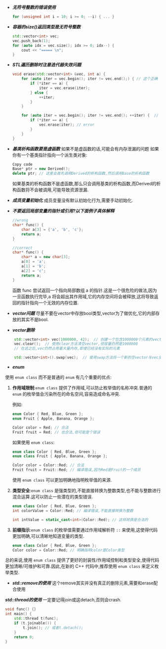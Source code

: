 * ***无符号整数的错误使用***
    ```c++
    for (unsigned int i = 10; i >= 0; --i) { ... }
    ```

* ***容器的size()返回类型是无符号整数***
    ```c++
    std::vector<int> vec;
    vec.push_back(1);
    for (auto idx = vec.size(); idx >= 0; idx--) {
        cout << "===== \n";
    }
    ```

* ***STL遍历删除时注意迭代器失效问题***
    ```c++
    void erase(std::vector<int> &vec, int a) {
        for (auto iter = vec.begin(); iter != vec.end();) { // 这个正确
            if (*iter == a) {
                iter = vec.erase(iter);
            } else {
                ++iter;
            }
        }

        for (auto iter = vec.begin(); iter != vec.end(); ++iter) {  // error
            if (*iter == a) {
                vec.erase(iter); // error
            }
        }
    }
    ```

* ***基类析构函数要是虚函数***
    如果不是虚函数的话,可能会有内存泄漏的问题
    如果你有一个基类指针指向一个派生类对象:
    ```c++
    Copy code
    Base* ptr = new Derived();
    delete ptr; // 这里会首先调用Derived的析构函数,然后调用Base的析构函数
    ```
    如果基类的析构函数不是虚函数,那么只会调用基类的析构函数,而Derived的析构函数将不会被调用,可能导致资源泄漏.

* ***成员变量初始化***
    成员变量没有默认初始化行为,需要手动初始化.

* ***不要返回局部变量的指针或引用?以下面例子具体解释***
    ```c++
    //wrong
    char* func() {
        char a[3] = {'a', 'b', 'c'};
        return a;
    }

    //correct
    char* func() {
        char* a = new char[3];
        a[0] = 'a';
        a[1] = 'b';
        a[2] = 'c';
        return a;
    }
    ```
    函数 func 尝试返回一个指向局部数组 a 的指针.这是一个很危险的做法,因为一旦函数执行完毕,a 将会超出其作用域,它的内存空间将会被释放,这将导致返回的指针指向一个无效的内存位置.

* ***vector问题***
    尽量不要在vector中存放bool类型,vector为了做优化,它的内部存放的其实不是bool.

* ***vector删除***
```c++
    std::vector<int> vec(1000000, 42);  // 创建一个包含1000000个元素的vector,并初始化为42
    vec.clear();  // 使用clear方法清空vector,但容量仍然是1000000
    // 在这之后,vec仍然占用着大量内存,即使已经没有实际的元素

    std::vector<int>().swap(vec);  // 使用swap方法将一个新的空vector与vec交换
```


* ***enum***

使用 `enum class` 而不是普通的 `enum` 有几个重要的优点:

1. **作用域限制**:`enum class` 提供了作用域,可以防止枚举值的名称冲突.普通的 `enum` 的枚举值会污染所在的命名空间,容易造成命名冲突.

   例如:

   ```cpp
   enum Color { Red, Blue, Green };
   enum Fruit { Apple, Banana, Orange };

   Color color = Red; // 合法
   Fruit fruit = Red; // 也合法,但可能是个错误
   ```

   如果使用 `enum class`:

   ```cpp
   enum class Color { Red, Blue, Green };
   enum class Fruit { Apple, Banana, Orange };

   Color color = Color::Red; // 合法
   Fruit fruit = Fruit::Red; // 编译错误,因为Red是Fruit的一个成员
   ```

   使用 `enum class` 可以更加明确地指明枚举值的来源.

2. **类型安全**:`enum class` 是强类型的,不能直接转换为整数类型,也不能与整数进行混合运算.这可以防止一些潜在的类型错误.

   ```cpp
   enum class Color { Red, Blue, Green };
   int colorValue = Color::Red; // 编译错误,不能直接转换为整数

   int intValue = static_cast<int>(Color::Red); // 这样转换是合法的
   ```

3. **前缀指示**:`enum class` 的枚举值需要通过作用域解析符 `::` 来使用,这使得代码更加明确,可以清晰地知道变量的类型.

   ```cpp
   enum class Color { Red, Blue, Green };
   Color color = Color::Red; // 明确指明color是Color类型
   ```

总的来说,使用 `enum class` 提供了更好的封装性/作用域控制和类型安全,使得代码更加清晰/可维护和可靠.因此,在新的 C++ 代码中,推荐使用 `enum class` 来定义枚举类型.

* ***std::remove的使用***
这个remove其实并没有真正的删除元素,需要和erase配合使用

***std::thread的使用***
一定要记得join或这detach,否则会crash.
```c++
void func() {}
int main() {
    std::thread t(func);
    if (t.joinable()) {
        t.join(); // 或者t.detach(); 
    }
    return 0;
}
```
